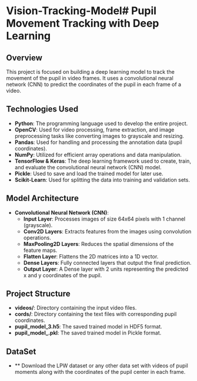 # Vision-Tracking-Model# Pupil Movement Tracking with Deep Learning

## Overview
This project is focused on building a deep learning model to track the movement of the pupil in video frames. It uses a convolutional neural network (CNN) to predict the coordinates of the pupil in each frame of a video.

## Technologies Used
- **Python**: The programming language used to develop the entire project.
- **OpenCV**: Used for video processing, frame extraction, and image preprocessing tasks like converting images to grayscale and resizing.
- **Pandas**: Used for handling and processing the annotation data (pupil coordinates).
- **NumPy**: Utilized for efficient array operations and data manipulation.
- **TensorFlow & Keras**: The deep learning framework used to create, train, and evaluate the convolutional neural network (CNN) model.
- **Pickle**: Used to save and load the trained model for later use.
- **Scikit-Learn**: Used for splitting the data into training and validation sets.

## Model Architecture
- **Convolutional Neural Network (CNN)**:
  - **Input Layer**: Processes images of size 64x64 pixels with 1 channel (grayscale).
  - **Conv2D Layers**: Extracts features from the images using convolution operations.
  - **MaxPooling2D Layers**: Reduces the spatial dimensions of the feature maps.
  - **Flatten Layer**: Flattens the 2D matrices into a 1D vector.
  - **Dense Layers**: Fully connected layers that output the final prediction.
  - **Output Layer**: A Dense layer with 2 units representing the predicted x and y coordinates of the pupil.

## Project Structure
- **videos/**: Directory containing the input video files.
- **cords/**: Directory containing the text files with corresponding pupil coordinates.
- **pupil_model_3.h5**: The saved trained model in HDF5 format.
- **pupil_model_.pkl**: The saved trained model in Pickle format.

## DataSet
- ** Download the LPW dataset or any other data set with videos of pupil moments along with the coordinates of the pupil center in each frame.


